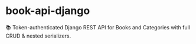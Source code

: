 # book-api-django
📚 Token-authenticated Django REST API for Books and Categories with full CRUD &amp; nested serializers.
